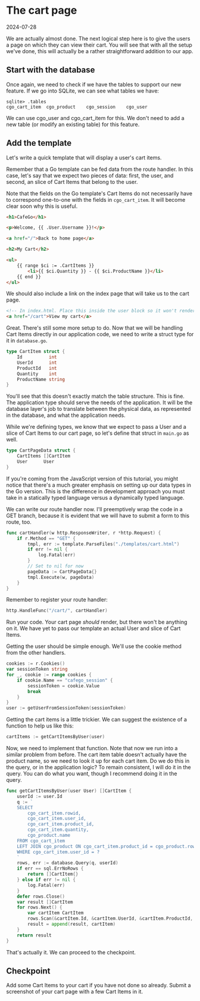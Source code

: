 # The cart page

2024-07-28

We are actually almost done. The next logical step here is to give the users a page on which they can view their cart. You will see that with all the setup we've done, this will actually be a rather straightforward addition to our app.

## Start with the database

Once again, we need to check if we have the tables to support our new feature. If we go into SQLite, we can see what tables we have:

```sqlite
sqlite> .tables
cgo_cart_item  cgo_product    cgo_session    cgo_user
```

We can use cgo_user and cgo_cart_item for this. We don't need to add a new table (or modify an existing table) for this feature.

## Add the template

Let's write a quick template that will display a user's cart items.

Remember that a Go template can be fed data from the route handler. In this case, let's say that we expect two pieces of data: first, the user, and second, an slice of Cart Items that belong to the user.

Note that the fields on the Go template's Cart Items do not necessarily have to correspond one-to-one with the fields in `cgo_cart_item`. It will become clear soon why this is useful.

```html
<h1>CafeGo</h1>

<p>Welcome, {{ .User.Username }}!</p>

<a href="/">Back to home page</a>

<h2>My Cart</h2>

<ul>
    {{ range $ci := .CartItems }}
        <li>{{ $ci.Quantity }} - {{ $ci.ProductName }}</li>
    {{ end }}
</ul>
```

We should also include a link on the index page that will take us to the cart page.

```html
<!-- In index.html. Place this inside the user block so it won't render if there's no user. -->
<a href="/cart">View my cart</a>
```

Great. There's still some more setup to do. Now that we will be handling Cart Items directly in our application code, we need to write a struct type for it in `database.go`.

```go
type CartItem struct {
	Id          int
	UserId      int
	ProductId   int
	Quantity    int
	ProductName string
}
```

You'll see that this doesn't exactly match the table structure. This is fine. The application type should serve the needs of the application. It will be the database layer's job to translate between the physical data, as represented in the database, and what the application needs.

While we're defining types, we know that we expect to pass a User and a slice of Cart Items to our cart page, so let's define that struct in `main.go` as well.

```go
type CartPageData struct {
	CartItems []CartItem
	User      User
}
```

If you're coming from the JavaScript version of this tutorial, you might notice that there's a much greater emphasis on setting up our data types in the Go version. This is the difference in development approach you must take in a statically typed language versus a dynamically typed language.

We can write our route handler now. I'll preemptively wrap the code in a GET branch, because it is evident that we will have to submit a form to this route, too.

```go
func cartHandler(w http.ResponseWriter, r *http.Request) {
	if r.Method == "GET" {
		tmpl, err := template.ParseFiles("./templates/cart.html")
		if err != nil {
			log.Fatal(err)
		}
		// Set to nil for now
		pageData := CartPageData{}
		tmpl.Execute(w, pageData)
	}
}
```

Remember to register your route handler:

```go
http.HandleFunc("/cart/", cartHandler)
```

Run your code. Your cart page _should_ render, but there won't be anything on it. We have yet to pass our template an actual User and slice of Cart Items.

Getting the user should be simple enough. We'll use the cookie method from the other handlers.

```go
cookies := r.Cookies()
var sessionToken string
for _, cookie := range cookies {
    if cookie.Name == "cafego_session" {
        sessionToken = cookie.Value
        break
    }
}
user := getUserFromSessionToken(sessionToken)
```

Getting the cart items is a little trickier. We can suggest the existence of a function to help us like this:

```go
cartItems := getCartItemsByUser(user)
```

Now, we need to implement that function. Note that now we run into a similar problem from before. The cart item table doesn't actually have the product name, so we need to look it up for each cart item. Do we do this in the query, or in the application logic? To remain consistent, I will do it in the query. You can do what you want, though I recommend doing it in the query.

```go
func getCartItemsByUser(user User) []CartItem {
	userId := user.Id
	q := `
	SELECT
		cgo_cart_item.rowid,
		cgo_cart_item.user_id,
		cgo_cart_item.product_id,
		cgo_cart_item.quantity,
		cgo_product.name
	FROM cgo_cart_item
	LEFT JOIN cgo_product ON cgo_cart_item.product_id = cgo_product.rowid
	WHERE cgo_cart_item.user_id = ?
	`
	rows, err := database.Query(q, userId)
	if err == sql.ErrNoRows {
		return []CartItem{}
	} else if err != nil {
		log.Fatal(err)
	}
	defer rows.Close()
	var result []CartItem
	for rows.Next() {
		var cartItem CartItem
		rows.Scan(&cartItem.Id, &cartItem.UserId, &cartItem.ProductId, &cartItem.Quantity, &cartItem.ProductName)
		result = append(result, cartItem)
	}
	return result
}
```

That's actually it. We can proceed to the checkpoint.

## Checkpoint

Add some Cart Items to your cart if you have not done so already. Submit a screenshot of your cart page with a few Cart Items in it.
